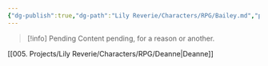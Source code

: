 ```yaml
---
{"dg-publish":true,"dg-path":"Lily Reverie/Characters/RPG/Bailey.md","permalink":"/lily-reverie/characters/rpg/bailey/","created":"2023-06-29T02:57:43.952-03:00","updated":"2024-01-21T01:41:25.430-03:00"}
---
```



>[!info] Pending
>Content pending, for a reason or another.

[[005. Projects/Lily Reverie/Characters/RPG/Deanne\|Deanne]]

